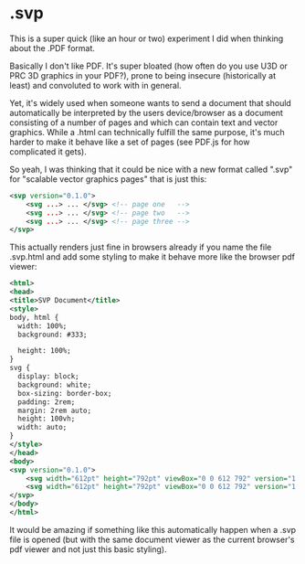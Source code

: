 # .svp

This is a super quick (like an hour or two) experiment I did when thinking about the .PDF format.


Basically I don't like PDF. It's super bloated (how often do you use U3D or PRC 3D graphics in your PDF?), prone to being insecure (historically at least) and convoluted to work with in general. 

Yet, it's widely used when someone wants to send a document that should automatically be interpreted by the users device/browser as a document consisting of a number of pages and which can contain text and vector graphics. While a .html can technically fulfill the same purpose, it's much harder to make it behave like a set of pages (see PDF.js for how complicated it gets).

So yeah, I was thinking that it could be nice with a new format called ".svp" for "scalable vector graphics pages" that is just this:
```xml
<svp version="0.1.0">
    <svg ...> ... </svg> <!-- page one   -->
    <svg ...> ... </svg> <!-- page two   -->
    <svg ...> ... </svg> <!-- page three -->
</svp>
```

This actually renders just fine in browsers already if you name the file .svp.html and add some styling to make it behave more like the browser pdf viewer:
```xml
<html>
<head>
<title>SVP Document</title>
<style>
body, html {
  width: 100%;
  background: #333;

  height: 100%;
}
svg {  
  display: block;
  background: white;
  box-sizing: border-box;
  padding: 2rem;
  margin: 2rem auto;
  height: 100vh;
  width: auto;
}
</style>
</head>
<body>
<svp version="0.1.0">
    <svg width="612pt" height="792pt" viewBox="0 0 612 792" version="1.1">...</svg>
    <svg width="612pt" height="792pt" viewBox="0 0 612 792" version="1.1">...</svg>
</svp>
</body>
</html>
```


It would be amazing if something like this automatically happen when a .svp file is opened (but with the same document viewer as the current browser's pdf viewer and not just this basic styling).

